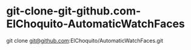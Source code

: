 # git-clone-git-github.com-ElChoquito-AutomaticWatchFaces
git clone git@github.com:ElChoquito/AutomaticWatchFaces.git
